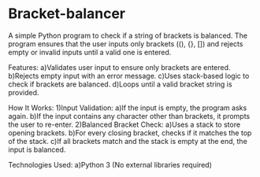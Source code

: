 # Bracket-balancer
A simple Python program to check if a string of brackets is balanced. The program ensures that the user inputs only brackets ((), {}, []) and rejects empty or invalid inputs until a valid one is entered.

Features:
a)Validates user input to ensure only brackets are entered.
b)Rejects empty input with an error message.
c)Uses stack-based logic to check if brackets are balanced.
d)Loops until a valid bracket string is provided.

How It Works:
1)Input Validation:
a)If the input is empty, the program asks again.
b)If the input contains any character other than brackets, it prompts the user to re-enter.
2)Balanced Bracket Check:
a)Uses a stack to store opening brackets.
b)For every closing bracket, checks if it matches the top of the stack.
c)If all brackets match and the stack is empty at the end, the input is balanced.

Technologies Used:
a)Python 3 (No external libraries required)
